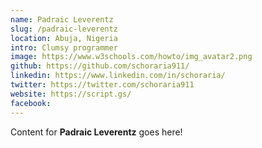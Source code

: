 ```yaml
---
name: Padraic Leverentz
slug: /padraic-leverentz
location: Abuja, Nigeria
intro: Clumsy programmer
image: https://www.w3schools.com/howto/img_avatar2.png
github: https://github.com/schoraria911/
linkedin: https://www.linkedin.com/in/schoraria/
twitter: https://twitter.com/schoraria911
website: https://script.gs/
facebook: 
---
```

Content for **Padraic Leverentz** goes here!